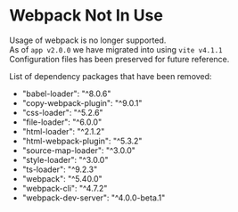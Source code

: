 # Webpack Not In Use  
  
Usage of webpack is no longer supported.  
As of `app v2.0.0` we have migrated into using `vite v4.1.1`  
Configuration files has been preserved for future reference.  

List of dependency packages that have been removed:
- "babel-loader": "^8.0.6"
- "copy-webpack-plugin": "^9.0.1"
- "css-loader": "^5.2.6"
- "file-loader": "^6.0.0"
- "html-loader": "^2.1.2"
- "html-webpack-plugin": "^5.3.2"
- "source-map-loader": "^3.0.0"
- "style-loader": "^3.0.0"
- "ts-loader": "^9.2.3"
- "webpack": "^5.40.0"
- "webpack-cli": "^4.7.2"
- "webpack-dev-server": "^4.0.0-beta.1"
